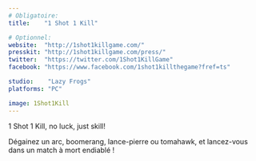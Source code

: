 ```yaml
---
# Obligatoire:
title:    "1 Shot 1 Kill"

# Optionnel:
website:  "http://1shot1killgame.com/"
presskit: "http://1shot1killgame.com/press/"
twitter:  "https://twitter.com/1Shot1KillGame"
facebook: "https://www.facebook.com/1shot1killthegame?fref=ts"

studio:    "Lazy Frogs"
platforms: "PC"

image: 1Shot1Kill
---
```


1 Shot 1 Kill, no luck, just skill! 

Dégainez un arc, boomerang, lance-pierre ou tomahawk, et lancez-vous dans un match à mort endiablé !
